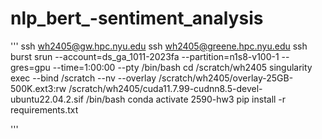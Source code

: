 # nlp_bert_-sentiment_analysis


'''
ssh wh2405@gw.hpc.nyu.edu
ssh wh2405@greene.hpc.nyu.edu
ssh burst
srun --account=ds_ga_1011-2023fa --partition=n1s8-v100-1 --gres=gpu --time=1:00:00 --pty /bin/bash
cd /scratch/wh2405
singularity exec --bind /scratch --nv --overlay /scratch/wh2405/overlay-25GB-500K.ext3:rw /scratch/wh2405/cuda11.7.99-cudnn8.5-devel-ubuntu22.04.2.sif /bin/bash
conda activate 2590-hw3
pip install -r requirements.txt

'''

